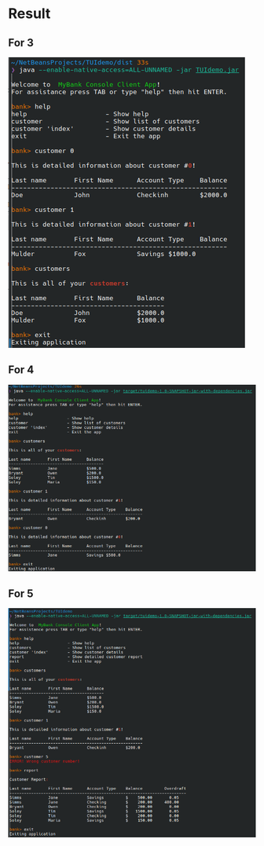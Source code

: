# Result

## For 3
![for 3 degree](https://github.com/ppc-ntu-khpi/jline-35-1kalina/blob/master/result/for3.png)

## For 4
![for 4 degree](https://github.com/ppc-ntu-khpi/jline-35-1kalina/blob/master/result/for4.png)

## For 5
![for 5 degree](https://github.com/ppc-ntu-khpi/jline-35-1kalina/blob/master/result/for5.png)
